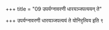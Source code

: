 +++
title = "09 उपर्यग्नावरणी धारयञ्जपत्ययन् ते"

+++
उपर्यग्नावरणी धारयञ्जपत्ययं ते योनिरृत्विय इति ९